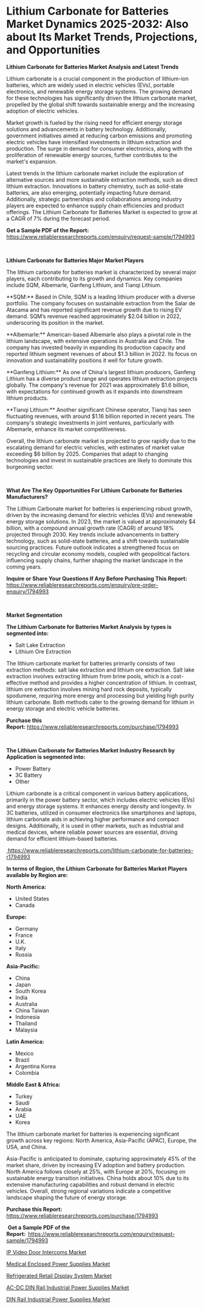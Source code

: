 <p><h1>Lithium Carbonate for Batteries Market Dynamics 2025-2032: Also about Its Market Trends, Projections, and Opportunities</h1></p><p><strong>Lithium Carbonate for Batteries Market Analysis and Latest Trends</strong></p>
<p><p>Lithium carbonate is a crucial component in the production of lithium-ion batteries, which are widely used in electric vehicles (EVs), portable electronics, and renewable energy storage systems. The growing demand for these technologies has significantly driven the lithium carbonate market, propelled by the global shift towards sustainable energy and the increasing adoption of electric vehicles.</p><p>Market growth is fueled by the rising need for efficient energy storage solutions and advancements in battery technology. Additionally, government initiatives aimed at reducing carbon emissions and promoting electric vehicles have intensified investments in lithium extraction and production. The surge in demand for consumer electronics, along with the proliferation of renewable energy sources, further contributes to the market's expansion.</p><p>Latest trends in the lithium carbonate market include the exploration of alternative sources and more sustainable extraction methods, such as direct lithium extraction. Innovations in battery chemistry, such as solid-state batteries, are also emerging, potentially impacting future demand. Additionally, strategic partnerships and collaborations among industry players are expected to enhance supply chain efficiencies and product offerings. The Lithium Carbonate for Batteries Market is expected to grow at a CAGR of 7% during the forecast period.</p></p>
<p><strong>Get a Sample PDF of the Report:&nbsp;</strong> <a href="https://www.reliableresearchreports.com/enquiry/request-sample/1794993?utm_campaign=3025&utm_medium=2&utm_source=Github&utm_content=ia&utm_term=01042025&utm_id=lithium-carbonate-for-batteries">https://www.reliableresearchreports.com/enquiry/request-sample/1794993</a></p>
<p>&nbsp;</p>
<p><strong>Lithium Carbonate for Batteries Major Market Players</strong></p>
<p><p>The lithium carbonate for batteries market is characterized by several major players, each contributing to its growth and dynamics. Key companies include SQM, Albemarle, Ganfeng Lithium, and Tianqi Lithium.</p><p>**SQM:** Based in Chile, SQM is a leading lithium producer with a diverse portfolio. The company focuses on sustainable extraction from the Salar de Atacama and has reported significant revenue growth due to rising EV demand. SQM’s revenue reached approximately $2.04 billion in 2022, underscoring its position in the market.</p><p>**Albemarle:** American-based Albemarle also plays a pivotal role in the lithium landscape, with extensive operations in Australia and Chile. The company has invested heavily in expanding its production capacity and reported lithium segment revenues of about $1.3 billion in 2022. Its focus on innovation and sustainability positions it well for future growth.</p><p>**Ganfeng Lithium:** As one of China's largest lithium producers, Ganfeng Lithium has a diverse product range and operates lithium extraction projects globally. The company's revenue for 2021 was approximately $1.6 billion, with expectations for continued growth as it expands into downstream lithium products.</p><p>**Tianqi Lithium:** Another significant Chinese operator, Tianqi has seen fluctuating revenues, with around $1.16 billion reported in recent years. The company's strategic investments in joint ventures, particularly with Albemarle, enhance its market competitiveness.</p><p>Overall, the lithium carbonate market is projected to grow rapidly due to the escalating demand for electric vehicles, with estimates of market value exceeding $6 billion by 2025. Companies that adapt to changing technologies and invest in sustainable practices are likely to dominate this burgeoning sector.</p></p>
<p>&nbsp;</p>
<p><strong>What Are The Key Opportunities For Lithium Carbonate for Batteries Manufacturers?</strong></p>
<p><p>The Lithium Carbonate market for batteries is experiencing robust growth, driven by the increasing demand for electric vehicles (EVs) and renewable energy storage solutions. In 2023, the market is valued at approximately $4 billion, with a compound annual growth rate (CAGR) of around 18% projected through 2030. Key trends include advancements in battery technology, such as solid-state batteries, and a shift towards sustainable sourcing practices. Future outlook indicates a strengthened focus on recycling and circular economy models, coupled with geopolitical factors influencing supply chains, further shaping the market landscape in the coming years.</p></p>
<p><strong>Inquire or Share Your Questions If Any Before Purchasing This Report:</strong> <a href="https://www.reliableresearchreports.com/enquiry/pre-order-enquiry/1794993?utm_campaign=3025&utm_medium=2&utm_source=Github&utm_content=ia&utm_term=01042025&utm_id=lithium-carbonate-for-batteries">https://www.reliableresearchreports.com/enquiry/pre-order-enquiry/1794993</a></p>
<p>&nbsp;</p>
<p><strong>Market Segmentation</strong></p>
<p><strong>The Lithium Carbonate for Batteries Market Analysis by types is segmented into:</strong></p>
<p><ul><li>Salt Lake Extraction</li><li>Lithium Ore Extraction</li></ul></p>
<p><p>The lithium carbonate market for batteries primarily consists of two extraction methods: salt lake extraction and lithium ore extraction. Salt lake extraction involves extracting lithium from brine pools, which is a cost-effective method and provides a higher concentration of lithium. In contrast, lithium ore extraction involves mining hard rock deposits, typically spodumene, requiring more energy and processing but yielding high purity lithium carbonate. Both methods cater to the growing demand for lithium in energy storage and electric vehicle batteries.</p></p>
<p><strong>Purchase this Report:&nbsp;</strong><a href="https://www.reliableresearchreports.com/purchase/1794993?utm_campaign=3025&utm_medium=2&utm_source=Github&utm_content=ia&utm_term=01042025&utm_id=lithium-carbonate-for-batteries">https://www.reliableresearchreports.com/purchase/1794993</a></p>
<p>&nbsp;</p>
<p><strong>The Lithium Carbonate for Batteries Market Industry Research by Application is segmented into:</strong></p>
<p><ul><li>Power Battery</li><li>3C Battery</li><li>Other</li></ul></p>
<p><p>Lithium carbonate is a critical component in various battery applications, primarily in the power battery sector, which includes electric vehicles (EVs) and energy storage systems. It enhances energy density and longevity. In 3C batteries, utilized in consumer electronics like smartphones and laptops, lithium carbonate aids in achieving higher performance and compact designs. Additionally, it is used in other markets, such as industrial and medical devices, where reliable power sources are essential, driving demand for efficient lithium-based batteries.</p></p>
<p><a href="https://www.reliableresearchreports.com/lithium-carbonate-for-batteries-r1794993?utm_campaign=3025&utm_medium=2&utm_source=Github&utm_content=ia&utm_term=01042025&utm_id=lithium-carbonate-for-batteries">&nbsp;https://www.reliableresearchreports.com/lithium-carbonate-for-batteries-r1794993</a></p>
<p><strong>In terms of Region, the Lithium Carbonate for Batteries Market Players available by Region are:</strong></p>
<p>
    <p> <strong> North America: </strong>
        <ul>
            <li>United States</li>
            <li>Canada</li>
        </ul>
        </p> 
    <p> <strong> Europe: </strong>
        <ul>
            <li>Germany</li>
            <li>France</li>
            <li>U.K.</li>
            <li>Italy</li>
            <li>Russia</li>
        </ul>
        </p> 
    <p> <strong> Asia-Pacific: </strong>
        <ul>
            <li>China</li>
            <li>Japan</li>
            <li>South Korea</li>
            <li>India</li>
            <li>Australia</li>
            <li>China Taiwan</li>
            <li>Indonesia</li>
            <li>Thailand</li>
            <li>Malaysia</li>
        </ul>
        </p> 
    <p> <strong> Latin America: </strong>
        <ul>
            <li>Mexico</li>
            <li>Brazil</li>
            <li>Argentina Korea</li>
            <li>Colombia</li>
        </ul>
        </p> 
    <p> <strong> Middle East & Africa: </strong>
        <ul>
            <li>Turkey</li>
            <li>Saudi</li>
            <li>Arabia</li>
            <li>UAE</li>
            <li>Korea</li>
        </ul>
    </p>
    </p>
<p><p>The lithium carbonate market for batteries is experiencing significant growth across key regions: North America, Asia-Pacific (APAC), Europe, the USA, and China. </p><p>Asia-Pacific is anticipated to dominate, capturing approximately 45% of the market share, driven by increasing EV adoption and battery production. North America follows closely at 25%, with Europe at 20%, focusing on sustainable energy transition initiatives. China holds about 10% due to its extensive manufacturing capabilities and robust demand in electric vehicles. Overall, strong regional variations indicate a competitive landscape shaping the future of energy storage.</p></p>
<p><strong>Purchase this Report: </strong><a href="https://www.reliableresearchreports.com/purchase/1794993?utm_campaign=3025&utm_medium=2&utm_source=Github&utm_content=ia&utm_term=01042025&utm_id=lithium-carbonate-for-batteries">https://www.reliableresearchreports.com/purchase/1794993</a></p>
<p>&nbsp;<strong>Get a Sample PDF of the Report:&nbsp;&nbsp;</strong><a href="https://www.reliableresearchreports.com/enquiry/request-sample/1794993?utm_campaign=3025&utm_medium=2&utm_source=Github&utm_content=ia&utm_term=01042025&utm_id=lithium-carbonate-for-batteries">https://www.reliableresearchreports.com/enquiry/request-sample/1794993</a></p>
<p><strong></strong></p>
<p><p><a href="https://www.linkedin.com/pulse/ip-video-door-intercoms-landscape-product-spectrum-market-o1qff?utm_campaign=3025&utm_medium=2&utm_source=Github&utm_content=ia&utm_term=01042025&utm_id=lithium-carbonate-for-batteries">IP Video Door Intercoms Market</a></p><p><a href="https://www.linkedin.com/pulse/medical-enclosed-power-supplies-industry-forecast-future-growth-betkf?utm_campaign=3025&utm_medium=2&utm_source=Github&utm_content=ia&utm_term=01042025&utm_id=lithium-carbonate-for-batteries">Medical Enclosed Power Supplies Market</a></p><p><a href="https://www.linkedin.com/pulse/refrigerated-retail-display-system-market-trend-expected-h0iff?utm_campaign=3025&utm_medium=2&utm_source=Github&utm_content=ia&utm_term=01042025&utm_id=lithium-carbonate-for-batteries">Refrigerated Retail Display System Market</a></p><p><a href="https://www.linkedin.com/pulse/ac-dc-din-rail-industrial-power-supplies-market-size-wmwvf?utm_campaign=3025&utm_medium=2&utm_source=Github&utm_content=ia&utm_term=01042025&utm_id=lithium-carbonate-for-batteries">AC-DC DIN Rail Industrial Power Supplies Market</a></p><p><a href="https://www.linkedin.com/pulse/study-forecastingthe-globaldin-rail-industrial-power-supplies-tewyf?utm_campaign=3025&utm_medium=2&utm_source=Github&utm_content=ia&utm_term=01042025&utm_id=lithium-carbonate-for-batteries">DIN Rail Industrial Power Supplies Market</a></p></p>